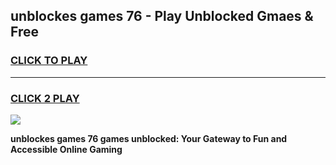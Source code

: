 
## unblockes games 76 - Play Unblocked Gmaes & Free
<h3>
<a href="https://premium.freeplayer.one?title=unblockes_games_76&ref=19F">CLICK TO PLAY</a></h3>
<hr>

<h3>
<a href="https://premium.freeplayer.one?title=unblockes_games_76&ref=19F">CLICK 2 PLAY</a>
  
</h3>

<a href="https://premium.freeplayer.one?title=unblockes_games_76&ref=19F/"><img src="https://clearcache.store/games.png"></a>


**unblockes games 76 games unblocked: Your Gateway to Fun and Accessible Online Gaming**
